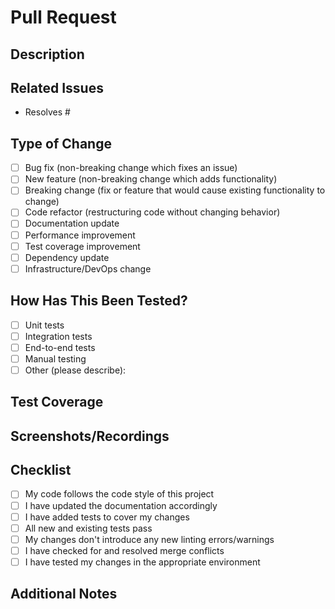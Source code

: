 # Pull Request

## Description
<!-- Provide a brief description of the changes introduced by this PR -->

## Related Issues
<!-- Link to any related issues that this PR addresses -->
- Resolves #

## Type of Change
<!-- Mark the types of changes introduced by this PR (mark with an "x") -->
- [ ] Bug fix (non-breaking change which fixes an issue)
- [ ] New feature (non-breaking change which adds functionality)
- [ ] Breaking change (fix or feature that would cause existing functionality to change)
- [ ] Code refactor (restructuring code without changing behavior)
- [ ] Documentation update
- [ ] Performance improvement
- [ ] Test coverage improvement
- [ ] Dependency update
- [ ] Infrastructure/DevOps change

## How Has This Been Tested?
<!-- Describe the tests you ran to verify your changes -->
- [ ] Unit tests
- [ ] Integration tests
- [ ] End-to-end tests
- [ ] Manual testing
- [ ] Other (please describe):

## Test Coverage
<!-- If applicable, describe if and how test coverage has changed -->

## Screenshots/Recordings
<!-- If applicable, add screenshots or recordings to demonstrate the changes -->

## Checklist
<!-- Mark items with an "x" to indicate completion -->
- [ ] My code follows the code style of this project
- [ ] I have updated the documentation accordingly
- [ ] I have added tests to cover my changes
- [ ] All new and existing tests pass
- [ ] My changes don't introduce any new linting errors/warnings
- [ ] I have checked for and resolved merge conflicts
- [ ] I have tested my changes in the appropriate environment

## Additional Notes
<!-- Any additional information that reviewers should know about this PR -->